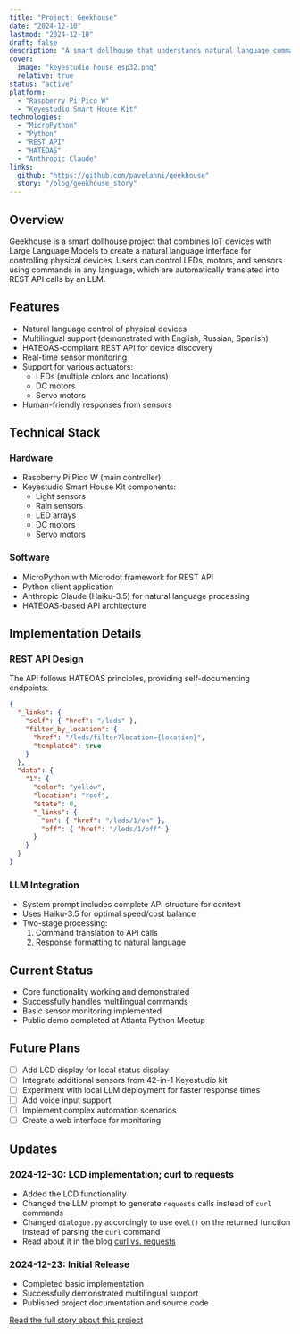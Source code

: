 ```yaml
---
title: "Project: Geekhouse"
date: "2024-12-10"
lastmod: "2024-12-10"
draft: false
description: "A smart dollhouse that understands natural language commands in multiple languages"
cover:
  image: "keyestudio_house_esp32.png"
  relative: true
status: "active"
platform:
  - "Raspberry Pi Pico W"
  - "Keyestudio Smart House Kit"
technologies:
  - "MicroPython"
  - "Python"
  - "REST API"
  - "HATEOAS"
  - "Anthropic Claude"
links:
  github: "https://github.com/pavelanni/geekhouse"
  story: "/blog/geekhouse_story"
---
```


## Overview

Geekhouse is a smart dollhouse project that combines IoT devices with Large Language Models to create a natural language interface for controlling physical devices. Users can control LEDs, motors, and sensors using commands in any language, which are automatically translated into REST API calls by an LLM.

## Features

- Natural language control of physical devices
- Multilingual support (demonstrated with English, Russian, Spanish)
- HATEOAS-compliant REST API for device discovery
- Real-time sensor monitoring
- Support for various actuators:
  - LEDs (multiple colors and locations)
  - DC motors
  - Servo motors
- Human-friendly responses from sensors

## Technical Stack

### Hardware

- Raspberry Pi Pico W (main controller)
- Keyestudio Smart House Kit components:
  - Light sensors
  - Rain sensors
  - LED arrays
  - DC motors
  - Servo motors

### Software

- MicroPython with Microdot framework for REST API
- Python client application
- Anthropic Claude (Haiku-3.5) for natural language processing
- HATEOAS-based API architecture

## Implementation Details

### REST API Design

The API follows HATEOAS principles, providing self-documenting endpoints:

```json
{
  "_links": {
    "self": { "href": "/leds" },
    "filter_by_location": {
      "href": "/leds/filter?location={location}",
      "templated": true
    }
  },
  "data": {
    "1": {
      "color": "yellow",
      "location": "roof",
      "state": 0,
      "_links": {
        "on": { "href": "/leds/1/on" },
        "off": { "href": "/leds/1/off" }
      }
    }
  }
}
```

### LLM Integration

- System prompt includes complete API structure for context
- Uses Haiku-3.5 for optimal speed/cost balance
- Two-stage processing:
  1. Command translation to API calls
  1. Response formatting to natural language

## Current Status

- Core functionality working and demonstrated
- Successfully handles multilingual commands
- Basic sensor monitoring implemented
- Public demo completed at Atlanta Python Meetup

## Future Plans

- [ ] Add LCD display for local status display
- [ ] Integrate additional sensors from 42-in-1 Keyestudio kit
- [ ] Experiment with local LLM deployment for faster response times
- [ ] Add voice input support
- [ ] Implement complex automation scenarios
- [ ] Create a web interface for monitoring

## Updates

### 2024-12-30: LCD implementation; curl to requests

- Added the LCD functionality
- Changed the LLM prompt to generate `requests` calls instead of `curl` commands
- Changed `dialogue.py` accordingly to use `evel()` on the returned function instead of parsing the `curl` command
- Read about it in the blog [curl vs. requests](/blog/curl_vs_requests)

### 2024-12-23: Initial Release

- Completed basic implementation
- Successfully demonstrated multilingual support
- Published project documentation and source code

[Read the full story about this project](/blog/geekhouse_story)
